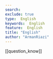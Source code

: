 ```yaml
---
search:
exclude: true
type:  English
keywords:  English
feature:  English
title: "English"
author: "ArmanRiazi"
---
```


[[question_know]]